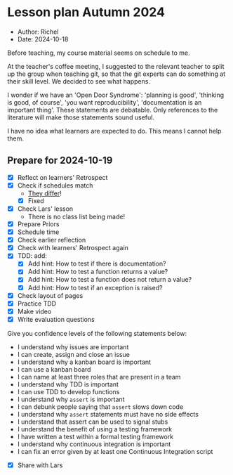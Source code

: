# Lesson plan Autumn 2024

- Author: Richel
- Date: 2024-10-18

Before teaching, my course material seems on schedule to me.

At the teacher's coffee meeting, 
I suggested to the relevant teacher to split up the group
when teaching git, so that the git experts can do something at
their skill level. We decided to see what happens.

I wonder if we have an 'Open Door Syndrome': 'planning is good',
'thinking is good, of course', 'you want reproducibility',
'documentation is an important thing'.
These statements are debatable.
Only references to the literature will
make those statements sound useful.

I have no idea what learners are expected to do.
This means I cannot help them.

## Prepare for 2024-10-19

- [x] Reflect on learners' Retrospect
- [x] Check if schedules match
  - [They differ](https://github.com/UPPMAX/programming_formalisms/issues/85)!
  - [x] Fixed
- [x] Check Lars' lesson
  - There is no class list being made!
- [x] Prepare Priors
- [x] Schedule time
- [x] Check earlier reflection
- [x] Check with learners' Retrospect again
- [x] TDD: add:
  - [x] Add hint: How to test if there is documentation?
  - [x] Add hint: How to test a function returns a value?
  - [x] Add hint: How to test a function does not return a value?
  - [x] Add hint: How to test if an exception is raised?
- [x] Check layout of pages
- [x] Practice TDD
- [x] Make video
- [x] Write evaluation questions

Give you confidence levels of the following statements below:

- I understand why issues are important
- I can create, assign and close an issue
- I understand why a kanban board is important
- I can use a kanban board
- I can name at least three roles that are present in a team
- I understand why TDD is important
- I can use TDD to develop functions
- I understand why `assert` is important
- I can debunk people saying that `assert` slows down code
- I understand why `assert` statements must have no side effects
- I understand that assert can be used to signal stubs
- I understand the benefit of using a testing framework
- I have written a test within a formal testing framework
- I understand why continuous integration is important
- I can fix an error given by at least one Continuous Integration script

- [x] Share with Lars
